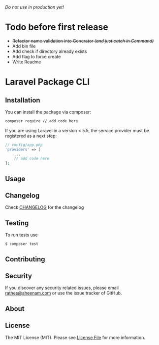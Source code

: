 *Do not use in production yet!*

Todo before first release
===
* ~~Refactor name validation into Generator *(and just catch in Command)*~~
* Add bin file
* Add check if directory already exists
* Add flag to force create
* Write Readme

Laravel Package CLI
===

Installation
---
You can install the package via composer:

```bash
composer require // add code here
```

If you are using Laravel in a version < 5.5, the service provider must be registered as a next step:

```php
// config/app.php
'providers' => [
    ...
    // add code here
];
```

Usage
---


Changelog
---
Check [CHANGELOG](CHANGELOG.md) for the changelog

Testing
---
To run tests use

    $ composer test

Contributing
---


Security
---
If you discover any security related issues, please email rathes@aheenam.com or use the issue tracker of GitHub.

About
---

License
---
The MIT License (MIT). Please see [License File](https://github.com/Aheenam/laravel-translatable/blob/master/LICENSE)
for more information.